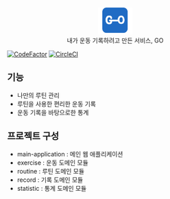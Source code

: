 <p align="center">
    <img src="images/logo.png" width="80"><br>
    내가 운동 기록하려고 만든 서비스, GO
</p>

[![CodeFactor](https://www.codefactor.io/repository/github/parkilhoon/go/badge)](https://www.codefactor.io/repository/github/parkilhoon/go)
[![CircleCI](https://circleci.com/gh/ParkIlHoon/go/tree/main.svg?style=svg)](https://circleci.com/gh/ParkIlHoon/go/tree/main)

## 기능
* 나만의 루틴 관리
* 루틴을 사용한 편리한 운동 기록
* 운동 기록을 바탕으로한 통계

## 프로젝트 구성
* main-application : 메인 웹 애플리케이션
* exercise : 운동 도메인 모듈
* routine : 루틴 도메인 모듈
* record : 기록 도메인 모듈
* statistic : 통계 도메인 모듈